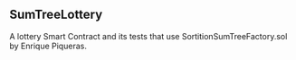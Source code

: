 ## SumTreeLottery ##
A lottery Smart Contract and its tests that use SortitionSumTreeFactory.sol by Enrique Piqueras.
